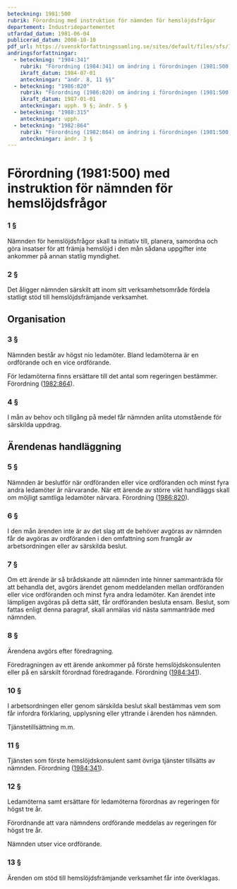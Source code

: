 ```yaml
---
beteckning: 1981:500
rubrik: Förordning med instruktion för nämnden för hemslöjdsfrågor
departement: Industridepartementet
utfardad_datum: 1981-06-04
publicerad_datum: 2008-10-10
pdf_url: https://svenskforfattningssamling.se/sites/default/files/sfs/1981-06/SFS1981-500.pdf
andringsforfattningar:
  - beteckning: "1984:341"
    rubrik: "Förordning (1984:341) om ändring i förordningen (1981:500) med instruktion för nämnden för hemslöjdsfrågor"
    ikraft_datum: 1984-07-01
    anteckningar: "ändr. 8, 11 §§"
  - beteckning: "1986:820"
    rubrik: "Förordning (1986:820) om ändring i förordningen (1981:500) med instruktion för nämnden för hemslöjdsfrågor"
    ikraft_datum: 1987-01-01
    anteckningar: upph. 9 §; ändr. 5 §
  - beteckning: "1988:315"
    anteckningar: upph.
  - beteckning: "1982:864"
    rubrik: "Förordning (1982:864) om ändring i förordningen (1981:500) med instruktion för nämnden för hemslöjdsfrågor"
    anteckningar: ändr. 3 §
---
```


# Förordning (1981:500) med instruktion för nämnden för hemslöjdsfrågor

### 1 §

Nämnden för hemslöjdsfrågor skall ta initiativ till, planera, samordna och göra insatser för att främja hemslöjd i den mån sådana uppgifter inte ankommer på annan statlig myndighet.

### 2 §

Det åligger nämnden särskilt att inom sitt verksamhetsområde fördela statligt stöd till hemslöjdsfrämjande verksamhet.

## Organisation

### 3 §

Nämnden består av högst nio ledamöter. Bland ledamöterna är en ordförande och en vice ordförande.

För ledamöterna finns ersättare till det antal som regeringen bestämmer. Förordning ([1982:864](https://selex.se/eli/sfs/1982/864)).

### 4 §

I mån av behov och tillgång på medel får nämnden anlita utomstående för särskilda uppdrag.

## Ärendenas handläggning

### 5 §

Nämnden är beslutför när ordföranden eller vice ordföranden och minst fyra andra ledamöter är närvarande. När ett ärende av större vikt handläggs skall om möjligt samtliga ledamöter närvara. Förordning ([1986:820](https://selex.se/eli/sfs/1986/820)).

### 6 §

I den mån ärenden inte är av det slag att de behöver avgöras av nämnden får de avgöras av ordföranden i den omfattning som framgår  av arbetsordningen eller av särskilda beslut.

### 7 §

Om ett ärende är så brådskande att nämnden inte hinner sammanträda för att behandla det, avgörs ärendet genom meddelanden mellan ordföranden eller vice ordföranden och minst fyra andra ledamöter. Kan ärendet inte lämpligen avgöras på detta sätt, får ordföranden besluta ensam. Beslut, som fattas enligt denna paragraf, skall anmälas vid nästa sammanträde med nämnden.

### 8 §

Ärendena avgörs efter föredragning.

Föredragningen av ett ärende ankommer på förste hemslöjdskonsulenten eller på en särskilt förordnad föredragande. Förordning ([1984:341](https://selex.se/eli/sfs/1984/341)).

### 10 §

I arbetsordningen eller genom särskilda beslut skall bestämmas vem som får infordra förklaring, upplysning eller yttrande i ärenden hos nämnden.

Tjänstetillsättning m.m.

### 11 §

Tjänsten som förste hemslöjdskonsulent samt övriga tjänster tillsätts av nämnden. Förordning ([1984:341](https://selex.se/eli/sfs/1984/341)).

### 12 §

Ledamöterna samt ersättare för ledamöterna förordnas av regeringen för högst tre år.

Förordnande att vara nämndens ordförande meddelas av regeringen för högst tre år.

Nämnden utser vice ordförande.

### 13 §

Ärenden om stöd till hemslöjdsfrämjande verksamhet får inte överklagas.